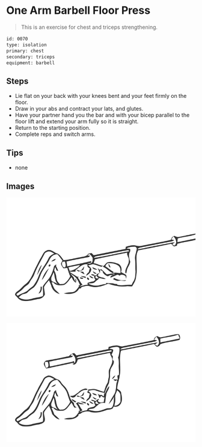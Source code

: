 # One Arm Barbell Floor Press
> This is an exercise for chest and triceps strengthening.

``` 
id: 0070 
type: isolation 
primary: chest 
secondary: triceps 
equipment: barbell 
``` 

## Steps

 - Lie flat on your back with your knees bent and your feet firmly on the floor.
 - Draw in your abs and contract your lats, and glutes.
 - Have your partner hand you the bar and with your bicep parallel to the floor lift and extend your arm fully so it is straight.
 - Return to the starting position.
 - Complete reps and switch arms.

## Tips

 - none

## Images

![](../svg/0070-relaxation.svg)

![](../svg/0070-tension.svg)
